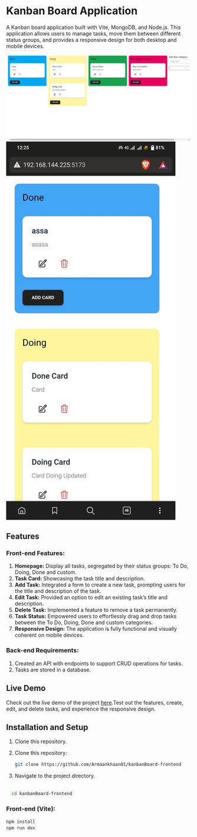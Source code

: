 # Kanban Board Application

A Kanban board application built with Vite, MongoDB, and Node.js. This application allows users to manage tasks, move them between different status groups, and provides a responsive design for both desktop and mobile devices.

![Desktop Interface](./desktop-screenshot.png)
![Mobile Interface](./mobile-screenshot.png)

## Features

### Front-end Features:

1. **Homepage:** Display all tasks, segregated by their status groups: To Do, Doing, Done and custom.
2. **Task Card:** Showcasing the task title and description.
3. **Add Task:** Integrated a form to create a new task, prompting users for the title and description of the task.
4. **Edit Task:** Provided an option to edit an existing task’s title and description.
5. **Delete Task:** Implemented a feature to remove a task permanently.
6. **Task Status:** Empowered users to effortlessly drag and drop tasks between the To Do, Doing, Done and custom categories.
7. **Responsive Design:** The application is fully functional and visually coherent on mobile devices.

### Back-end Requirements:

1. Created an API with endpoints to support CRUD operations for tasks.
2. Tasks are stored in a database.

## Live Demo

Check out the live demo of the project [here](https://ark-kanban-board.vercel.app/).Test out the features, create, edit, and delete tasks, and experience the responsive design.

## Installation and Setup

1. Clone this repository.
1. Clone this repository:

   ```bash
   git clone https://github.com/Armaankhaan01/kanbanBoard-frontend

   ```

1. Navigate to the project directory.

```bash

  cd kanbanBoard-frontend
```

### Front-end (Vite):

```bash
npm install
npm run dev
```
